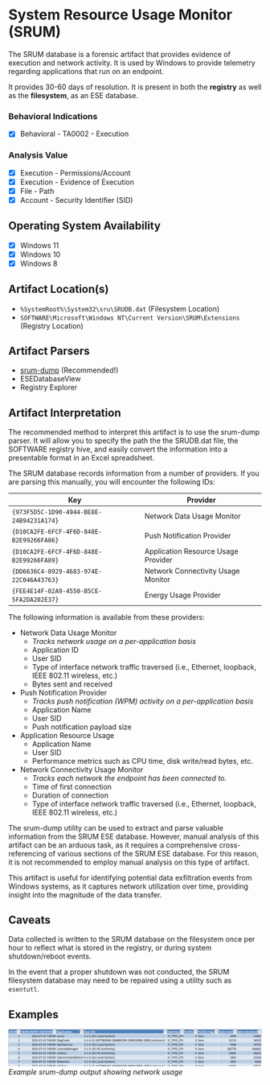 # System Resource Usage Monitor (SRUM)
The SRUM database is a forensic artifact that provides evidence of execution and network activity. It is used by Windows to provide telemetry regarding applications that run on an endpoint. 

It provides 30-60 days of resolution. It is present in both the **registry** as well as the **filesystem**, as an ESE database.

### Behavioral Indications
 - [x] Behavioral - TA0002 - Execution

### Analysis Value
 - [x] Execution - Permissions/Account
 - [x] Execution - Evidence of Execution
 - [x] File - Path
 - [x] Account - Security Identifier (SID)

## Operating System Availability
 - [x] Windows 11
 - [x] Windows 10
 - [x] Windows 8

## Artifact Location(s)
 - `%SystemRoot%\System32\sru\SRUDB.dat` (Filesystem Location)
 - `SOFTWARE\Microsoft\Windows NT\Current Version\SRUM\Extensions` (Registry Location)

## Artifact Parsers
 - [srum-dump](https://github.com/MarkBaggett/srum-dump) (Recommended!)
 - ESEDatabaseView
 - Registry Explorer

## Artifact Interpretation
The recommended method to interpret this artifact is to use the srum-dump parser. It will allow you to specify the path the the SRUDB.dat file, the SOFTWARE registry hive, and easily convert the information into a presentable format in an Excel spreadsheet.

The SRUM database records information from a number of providers. If you are parsing this manually, you will encounter the following IDs:

| Key | Provider |
| - | - |
| `{973F5D5C-1D90-4944-BE8E-24B94231A174}` | Network Data Usage Monitor |
| `{D10CA2FE-6FCF-4F6D-848E-B2E99266FA86}` | Push Notification Provider |
| `{D10CA2FE-6FCF-4F6D-848E-B2E99266FA89}` | Application Resource Usage Provider |
| `{DD6636C4-8929-4683-974E-22C046A43763}` | Network Connectivity Usage Monitor |
| `{FEE4E14F-02A9-4550-B5CE-5FA2DA202E37}` | Energy Usage Provider |

The following information is available from these providers:

 - Network Data Usage Monitor
   - *Tracks network usage on a per-application basis*
   - Application ID
   - User SID
   - Type of interface network traffic traversed (i.e., Ethernet, loopback, IEEE 802.11 wireless, etc.)
   - Bytes sent and received
 - Push Notification Provider
   - *Tracks push notification (WPM) activity on a per-application basis*
   - Application Name
   - User SID
   - Push notification payload size
 - Application Resource Usage
   - Application Name
   - User SID
   - Performance metrics such as CPU time, disk write/read bytes, etc.
 - Network Connectivity Usage Monitor
   - *Tracks each network the endpoint has been connected to.*
   - Time of first connection
   - Duration of connection
   - Type of interface network traffic traversed (i.e., Ethernet, loopback, IEEE 802.11 wireless, etc.)

The srum-dump utility can be used to extract and parse valuable information from the SRUM ESE database. However, manual analysis of this artifact can be an arduous task, as it requires a comprehensive cross-referencing of various sections of the SRUM ESE database. For this reason, it is not recommended to employ manual analysis on this type of artifact.

This artifact is useful for identifying potential data exfiltration events from Windows systems, as it captures network utilization over time, providing insight into the magnitude of the data transfer.

## Caveats
Data collected is written to the SRUM database on the filesystem once per hour to reflect what is stored in the registry, or during system shutdown/reboot events. 

In the event that a proper shutdown was not conducted, the SRUM filesystem database may need to be repaired using a utility such as `esentutl`.

## Examples
![Example Image](/media/examples/srum_dump_output.png)
*Example srum-dump output showing network usage*